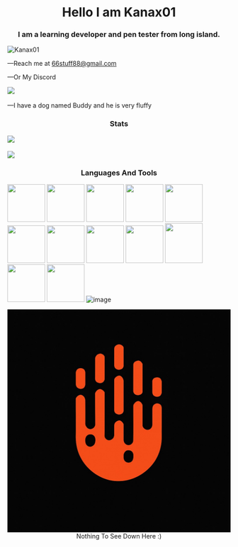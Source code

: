 <h1 align="center"> Hello I am Kanax01</h1>
<h3 align="center"> I am a learning developer and pen tester from long island. </h3>
<p align="left"> <img src="https://komarev.com/ghpvc/?username=Kanax01&label=Profile%20views&color=0e75b6&style=flat" alt="Kanax01" /> </p>

<p2 align="left"> —Reach me at 66stuff88@gmail.com </p2>

<p2 align="left"> —Or My Discord </p2>

<a align="left" href="https://discord.com/users/kanax01"></a>
<img src="https://img.shields.io/badge/Discord-Kanax01-%235865F2?style=for-the-badge&logo=discord&logoColor=white">
  
<p3 align="left"> —I have a dog named Buddy and he is very fluffy<p3>

<h3 align="center"> Stats </h3>

<p align="left"> <a href="https://github.com/github-profile-trophy/"> <img src="https://github-profile-trophy.vercel.app/?username=Kanax01"></a> </p>

<img align="center" src="https://github-readme-stats.vercel.app/api?username=Kanax01&show_icons=true&locale=en">
<p></p>
<h3 align="center"> Languages And Tools</h3>
<p> <img src="https://upload.wikimedia.org/wikipedia/commons/thumb/6/61/HTML5_logo_and_wordmark.svg/1200px-HTML5_logo_and_wordmark.svg.png" width="85" height="85">
  <img src="https://cdn.worldvectorlogo.com/logos/arduino-1.svg" width="85" height="85">
  <img src="https://encrypted-tbn0.gstatic.com/images?q=tbn:ANd9GcQGGT_pnMHJdps9fGjcDaFSqcfFxO2E7BQk4g&amp;s" width="85" height="85">
  <img src="https://upload.wikimedia.org/wikipedia/commons/2/27/PHP-logo.svg" width="85" height="85"
 </p>
<img src="https://github.com/user-attachments/assets/1a4f940b-3450-4fca-a32d-e1126bcd3a57" width="85" height="85">
<img src="https://github.com/user-attachments/assets/318840c0-528f-443b-8866-4623583da58f" width="85" height="85">
<img src="https://github.com/user-attachments/assets/06b6b08b-7902-4d22-be75-ee9be1c5e04e" width="85" height="85">
<img src="https://upload.wikimedia.org/wikipedia/commons/thumb/7/74/Kotlin_Icon.png/1200px-Kotlin_Icon.png" width="85" height="85">
<img src="https://upload.wikimedia.org/wikipedia/commons/thumb/5/51/Android_Studio_Logo_2024.svg/1200px-Android_Studio_Logo_2024.svg.png" width="85" height="85">
<img src="https://encrypted-tbn0.gstatic.com/images?q=tbn:ANd9GcSIP5KTNtwE18A_XpYzFj5Usn-x2j0ZsyED2A&amp" width="85" height="90">
<img src="https://github.com/user-attachments/assets/0d6f5f6f-6302-4a40-83f1-c38b1f9700e6" width="85" height="85">
<img width="85" height="85" src="https://github.com/user-attachments/assets/1af727d7-55b3-43b2-93ca-5d6eae9852d4">
<img width="100" height="100" alt="image" src="https://github.com/user-attachments/assets/c0f4e3cc-504e-4a15-b84b-fa23a5a3f9a9">




<div align="center">
<p>
<img align="center" src="Assets/kanax01.png">
<p3> Nothing To See Down Here :) </p3>
</div>
